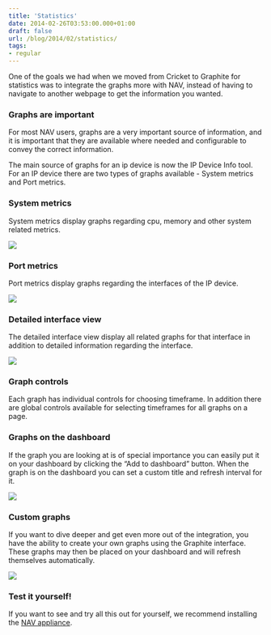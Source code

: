 ```yaml
---
title: 'Statistics'
date: 2014-02-26T03:53:00.000+01:00
draft: false
url: /blog/2014/02/statistics/
tags: 
- regular
---
```


One of the goals we had when we moved from Cricket to Graphite for statistics was to integrate the graphs more with NAV, instead of having to navigate to another webpage to get the information you wanted.

### Graphs are important

For most NAV users, graphs are a very important source of information, and it is important that they are available where needed and configurable to convey the correct information.

The main source of graphs for an ip device is now the IP Device Info tool. For an IP device there are two types of graphs available - System metrics and Port metrics.

### System metrics

System metrics display graphs regarding cpu, memory and other system related metrics.

![](http://55.media.tumblr.com/042d0a0b78111e709bbc4e9fb509141b/tumblr_inline_n1lmbzvdrw1sww2qo.png)

### Port metrics

Port metrics display graphs regarding the interfaces of the IP device.

![](http://55.media.tumblr.com/0d1647b15e1770519162166613544041/tumblr_inline_n1llspAzaV1sww2qo.png)

### Detailed interface view

The detailed interface view display all related graphs for that interface in addition to detailed information regarding the interface.

![](http://55.media.tumblr.com/3e1e9f2a6651066b6836cc9f0dfc0673/tumblr_inline_n1llt023l51sww2qo.png)

### Graph controls

Each graph has individual controls for choosing timeframe. In addition there are global controls available for selecting timeframes for all graphs on a page.

### Graphs on the dashboard

If the graph you are looking at is of special importance you can easily put it on your dashboard by clicking the “Add to dashboard” button. When the graph is on the dashboard you can set a custom title and refresh interval for it.

![](http://55.media.tumblr.com/fc91e2e46bb56106d2667b81dfe8cd00/tumblr_inline_n1lmkclf2a1sww2qo.png)

### Custom graphs

If you want to dive deeper and get even more out of the integration, you have the ability to create your own graphs using the Graphite interface. These graphs may then be placed on your dashboard and will refresh themselves automatically.

![](http://55.media.tumblr.com/48747f9f11a44eb739c594f33cdb6f6e/tumblr_inline_n1lmc9sGjx1sww2qo.png)

### Test it yourself!

If you want to see and try all this out for yourself, we recommend installing the [NAV appliance](https://nav.uninett.no/navappliance).